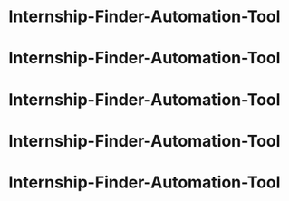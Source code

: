 # Internship-Finder-Automation-Tool
# Internship-Finder-Automation-Tool
# Internship-Finder-Automation-Tool
# Internship-Finder-Automation-Tool
# Internship-Finder-Automation-Tool
